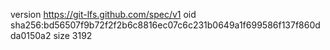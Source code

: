 version https://git-lfs.github.com/spec/v1
oid sha256:bd56507f9b72f2f2b6c8816ec07c6c231b0649a1f699586f137f860dda0150a2
size 3192
